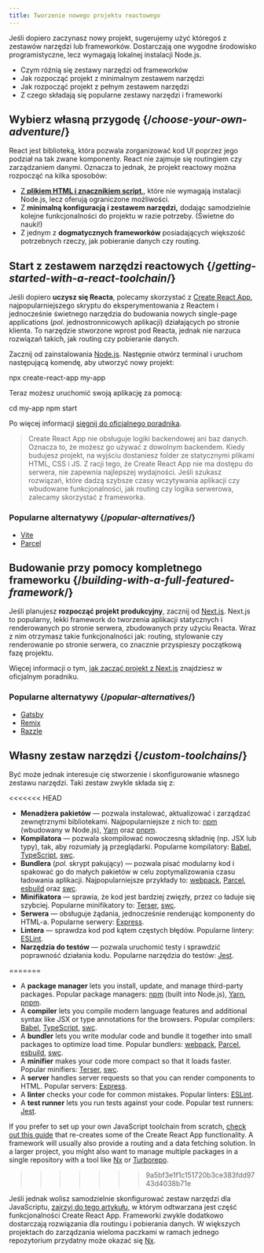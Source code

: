 ```yaml
---
title: Tworzenie nowego projektu reactowego
---
```


<Intro>

Jeśli dopiero zaczynasz nowy projekt, sugerujemy użyć któregoś z zestawów narzędzi lub frameworków. Dostarczają one wygodne środowisko programistyczne, lecz wymagają lokalnej instalacji Node.js.

</Intro>

<YouWillLearn>

* Czym różnią się zestawy narzędzi od frameworków
* Jak rozpocząć projekt z minimalnym zestawem narzędzi
* Jak rozpocząć projekt z pełnym zestawem narzędzi
* Z czego składają się popularne zestawy narzędzi i frameworki

</YouWillLearn>

## Wybierz własną przygodę {/*choose-your-own-adventure*/}

React jest biblioteką, która pozwala zorganizować kod UI poprzez jego podział na tak zwane komponenty. React nie zajmuje się routingiem czy zarządzaniem danymi. Oznacza to jednak, że projekt reactowy można rozpocząć na kilka sposobów:

* [Z **plikiem HTML i znacznikiem script**.](/learn/add-react-to-a-website), które nie wymagają instalacji Node.js, lecz oferują ograniczone możliwości.
* Z **minimalną konfiguracją i zestawem narzędzi,** dodając samodzielnie kolejne funkcjonalności do projektu w razie potrzeby. (Świetne do nauki!)
* Z jednym z **dogmatycznych frameworków** posiadających większość potrzebnych rzeczy, jak pobieranie danych czy routing.

## Start z zestawem narzędzi reactowych {/*getting-started-with-a-react-toolchain*/}

Jeśli dopiero **uczysz się Reacta**, polecamy skorzystać z [Create React App](https://create-react-app.dev/), najpopularniejszego skryptu do eksperymentowania z Reactem i jednocześnie świetnego narzędzia do budowania nowych single-page applications (_pol._ jednostronnicowych aplikacji) działających po stronie klienta. To narzędzie stworzone wprost pod Reacta, jednak nie narzuca rozwiązań takich, jak routing czy pobieranie danych.

Zacznij od zainstalowania [Node.js](https://nodejs.org/en/). Następnie otwórz terminal i uruchom następującą komendę, aby utworzyć nowy projekt:

<TerminalBlock>

npx create-react-app my-app

</TerminalBlock>

Teraz możesz uruchomić swoją aplikację za pomocą:

<TerminalBlock>

cd my-app
npm start

</TerminalBlock>

Po więcej informacji [sięgnij do oficjalnego poradnika](https://create-react-app.dev/docs/getting-started).

> Create React App nie obsługuje logiki backendowej ani baz danych. Oznacza to, że możesz go używać z dowolnym backendem. Kiedy budujesz projekt, na wyjściu dostaniesz folder ze statycznymi plikami HTML, CSS i JS. Z racji tego, że Create React App nie ma dostępu do serwera, nie zapewnia najlepszej wydajności. Jeśli szukasz rozwiązań, które dadzą szybsze czasy wczytywania aplikacji czy wbudowane funkcjonalności, jak routing czy logika serwerowa, zalecamy skorzystać z frameworka.

### Popularne alternatywy {/*popular-alternatives*/}

* [Vite](https://vitejs.dev/guide/)
* [Parcel](https://parceljs.org/)

## Budowanie przy pomocy kompletnego frameworku {/*building-with-a-full-featured-framework*/}

Jeśli planujesz **rozpocząć projekt produkcyjny**, zacznij od [Next.js](https://nextjs.org/). Next.js to popularny, lekki framework do tworzenia aplikacji statycznych i renderowanych po stronie serwera, zbudowanych przy użyciu Reacta. Wraz z nim otrzymasz takie funkcjonalności jak: routing, stylowanie czy renderowanie po stronie serwera, co znacznie przyspieszy początkową fazę projektu.

Więcej informacji o tym, [jak zacząć projekt z Next.js](https://nextjs.org/docs/getting-started) znajdziesz w oficjalnym poradniku.

### Popularne alternatywy {/*popular-alternatives*/}

* [Gatsby](https://www.gatsbyjs.org/)
* [Remix](https://remix.run/)
* [Razzle](https://razzlejs.org/)

## Własny zestaw narzędzi {/*custom-toolchains*/}

Być może jednak interesuje cię stworzenie i skonfigurowanie własnego zestawu narzędzi. Taki zestaw zwykle składa się z:

<<<<<<< HEAD
* **Menadżera pakietów** — pozwala instalować, aktualizować i zarządzać zewnętrznymi bibliotekami. Najpopularniejsze z nich to: [npm](https://www.npmjs.com/) (wbudowany w Node.js), [Yarn](https://yarnpkg.com/) oraz [pnpm](https://pnpm.io/).
* **Kompilatora** — pozwala skompilować nowoczesną składnię (np. JSX lub typy), tak, aby rozumiały ją przeglądarki. Popularne kompilatory: [Babel](https://babeljs.io/), [TypeScript](http://typescript.org/), [swc](https://swc.rs/).
* **Bundlera** (_pol._ skrypt pakujący) — pozwala pisać modularny kod i spakować go do małych pakietów w celu zoptymalizowania czasu ładowania aplikacji. Najpopularniejsze przykłady to: [webpack](https://webpack.js.org/), [Parcel](https://parceljs.org/), [esbuild](https://esbuild.github.io/) oraz [swc](https://swc.rs/).
* **Minifikatora** — sprawia, że kod jest bardziej zwięzły, przez co ładuje się szybciej. Popularne minifikatory to: [Terser](https://terser.org/), [swc](https://swc.rs/).
* **Serwera** — obsługuje żądania, jednocześnie renderując komponenty do HTML-a. Popularne serwery: [Express](https://expressjs.com/).
* **Lintera** — sprawdza kod pod kątem częstych błędów. Popularne lintery: [ESLint](https://eslint.org/).
* **Narzędzia do testów** — pozwala uruchomić testy i sprawdzić poprawność działania kodu. Popularne narzędzia do testów: [Jest](https://jestjs.io/).

=======
* A **package manager** lets you install, update, and manage third-party packages. Popular package managers: [npm](https://www.npmjs.com/) (built into Node.js), [Yarn](https://yarnpkg.com/), [pnpm](https://pnpm.io/).
* A **compiler** lets you compile modern language features and additional syntax like JSX or type annotations for the browsers. Popular compilers: [Babel](https://babeljs.io/), [TypeScript](https://www.typescriptlang.org/), [swc](https://swc.rs/).
* A **bundler** lets you write modular code and bundle it together into small packages to optimize load time. Popular bundlers: [webpack](https://webpack.js.org/), [Parcel](https://parceljs.org/), [esbuild](https://esbuild.github.io/), [swc](https://swc.rs/).
* A **minifier** makes your code more compact so that it loads faster. Popular minifiers: [Terser](https://terser.org/), [swc](https://swc.rs/).
* A **server** handles server requests so that you can render components to HTML. Popular servers: [Express](https://expressjs.com/).
* A **linter** checks your code for common mistakes. Popular linters: [ESLint](https://eslint.org/).
* A **test runner** lets you run tests against your code. Popular test runners: [Jest](https://jestjs.io/).

If you prefer to set up your own JavaScript toolchain from scratch, [check out this guide](https://blog.usejournal.com/creating-a-react-app-from-scratch-f3c693b84658) that re-creates some of the Create React App functionality. A framework will usually also provide a routing and a data fetching solution. In a larger project, you might also want to manage multiple packages in a single repository with a tool like [Nx](https://nx.dev/react) or [Turborepo](https://turborepo.org/).
>>>>>>> 9a5bf3e1f1c151720b3ce383fdd9743d4038b71e

Jeśli jednak wolisz samodzielnie skonfigurować zestaw narzędzi dla JavaScriptu, [zajrzyj do tego artykułu](https://blog.usejournal.com/creating-a-react-app-from-scratch-f3c693b84658), w którym odtwarzana jest część funkcjonalności Create React App. Frameworki zwykle dodatkowo dostarczają rozwiązania dla routingu i pobierania danych. W większych projektach do zarządzania wieloma paczkami w ramach jednego repozytorium przydatny może okazać się [Nx](https://nx.dev/react).
